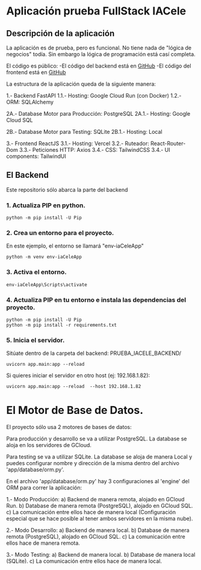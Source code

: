 # Aplicación prueba FullStack IACele


## Descripción de la aplicación

La aplicación es de prueba, pero es funcional. No tiene nada de "lógica de negocios" todía. Sin embargo la lógica de programación está casí completa.



El código es público:
 -El código del backend está en [GitHub](https://github.com/ecostichp/inventario_app_backend)
 -El código del frontend está en [GitHub](https://github.com/ecostichp/prueba_iacele_frontend)



La estructura de la aplicación queda de la siguiente manera:

1.- Backend FastAPI
  1.1.- Hosting: Google Cloud Run (con Docker)
  1.2.- ORM: SQLAlchemy

2A.- Database Motor para Producción: PostgreSQL
  2A.1.- Hosting: Google Cloud SQL

2B.- Database Motor para Testing: SQLite
  2B.1.- Hosting: Local


3.- Frontend ReactJS
  3.1.- Hosting: Vercel
  3.2.- Ruteador: React-Router-Dom
  3.3.- Peticiones HTTP: Axios
  3.4.- CSS: TailwindCSS
  3.4.- UI components: TailwindUI





## El Backend

Este repositorio sólo abarca la parte del backend


### 1. Actualiza PIP en python.
```
python -m pip install -U Pip  
```

### 2. Crea un entorno para el proyecto.
En este ejemplo, el entorno se llamará "env-iaCeleApp"

```
python -m venv env-iaCeleApp
```

### 3. Activa el entorno.
```
env-iaCeleApp\Scripts\activate
```

### 4. Actualiza PIP en tu entorno e instala las dependencias del proyecto.
```
python -m pip install -U Pip  
python -m pip install -r requirements.txt
```

### 5. Inicia el servidor.

Sitúate dentro de la carpeta del backend: PRUEBA_IACELE_BACKEND/

```
uvicorn app.main:app --reload
```
Si quieres iniciar el servidor en otro host (ej: 192.168.1.82):
```
uvicorn app.main:app --reload  --host 192.168.1.82
```





# El Motor de Base de Datos.
El proyecto sólo usa 2 motores de bases de datos:

Para producción y desarrollo se va a utilizar PostgreSQL. La database se aloja en los servidores de GCloud.

Para testing se va a utilizar SQLite. La database se aloja de manera Local y puedes configurar nombre y dirección de la misma dentro del archivo 'app/database/orm.py'.



En el archivo 'app/database/orm.py' hay 3 configuraciones al 'engine' del ORM para correr la aplicación:

  1.- Modo Producción: 
    a) Backend de manera remota, alojado en GCloud Run.
    b) Database de manera remota (PostgreSQL), alojado en GCloud SQL. 
    c) La comunicación entre ellos hace de manera local (Configuración especial que se hace posible al tener ambos servidores en la misma nube).
  
  2.- Modo Desarrollo:
    a) Backend de manera local.
    b) Database de manera remota (PostgreSQL), alojado en GCloud SQL.
    c) La comunicación entre ellos hace de manera remota.

  3.- Modo Testing:
    a) Backend de manera local.
    b) Database de manera local (SQLite).
    c) La comunicación entre ellos hace de manera local.